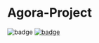 # Agora-Project
<img src="https://img.shields.io/badge/dynamic/json?color=099dfd&amp;label=Agora-RTC&amp;query=%24.usage&amp;url=https%3A%2F%2Fconsole-open-staging.agoralab.co%2Fopen-api%2Fv1%2Fbadge%2Fproject%2F7be6ad89b7392ef4b3fbb5398eee5f21%3A847fdd0db89ed13f74" alt="badge">
<a href="https://agora.io" ref="agora" target="_blank"><img src="https://img.shields.io/badge/dynamic/json?color=099dfd&labelColor=002550&style=flat-square&cacheSeconds=360000&label=Agora-RTC&query=%24.usage&url=https%3A%2F%2Fconsole-open-staging.agoralab.co%2Fopen-api%2Fv1%2Fbadge%2Fproject%2F63c827000a087e8cc350e35d2d7f087a%3Afb4825a497f9fb95c8&link=https%3A%2F%2Fagora.io" alt="badge" /></a>
<object data="https://img.shields.io/badge/dynamic/json?color=099dfd&logoColor=002550&cacheSeconds=360000&label=Agora-RTC&query=%24.usage&url=https%3A%2F%2Fconsole-open-staging.agoralab.co%2Fopen-api%2Fv1%2Fbadge%2Fproject%2F8977a5192c7317f377c74f23d7626a44%3Ad067fdcee07239b4df&link=https%3A%2F%2Fagora.io" type="image/gif"></object>
